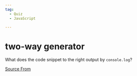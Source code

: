 ```yaml
---
tag:
  - Quiz
  - JavaScript

---
```

  
# two-way generator

What does the code snippet to the right output by `console.log`?


[Source From](https://bigfrontend.dev/quiz/generator-2-way)

  